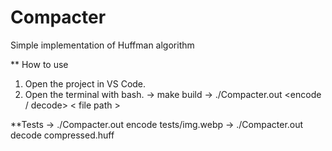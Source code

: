 # Compacter
Simple implementation of Huffman algorithm

** How to use
1. Open the project in VS Code.
2. Open the terminal with bash.
-> make build
-> ./Compacter.out <encode / decode> < file path >

**Tests
-> ./Compacter.out encode tests/img.webp
-> ./Compacter.out decode compressed.huff
